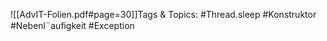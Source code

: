 
![[AdvIT-Folien.pdf#page=30]]Tags & Topics:
   #Thread.sleep
   #Konstruktor
   #Nebenl¨auﬁgkeit
   #Exception